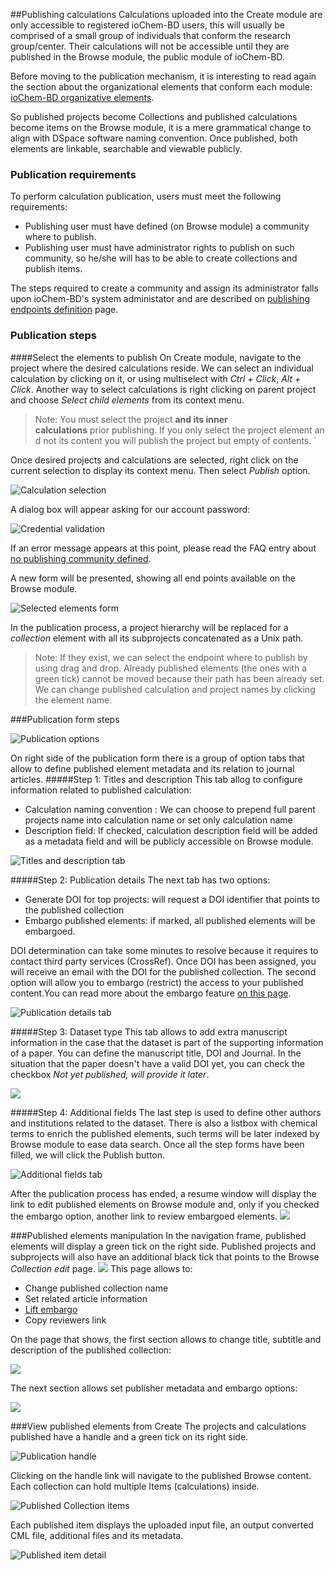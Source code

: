 ##Publishing calculations
Calculations uploaded into the Create module are only accessible to registered ioChem-BD users, this will usually be comprised of a small group of individuals that conform the research group/center. Their calculations will not be accessible until they are published in the Browse module, the public module of ioChem-BD.

Before moving to the publication mechanism, it is interesting to read again the section about the organizational elements that conform each module: [ioChem-BD organizative elements](/platform-introduction.md#modular-architecture).

So published projects become Collections and published calculations become items on the Browse module, it is a mere grammatical change to align with DSpace software naming convention. Once published, both elements are linkable, searchable and viewable publicly.

### Publication requirements
To perform calculation publication, users must meet the following requirements:
   * Publishing user must have defined (on Browse module) a community where to publish.
   * Publishing user must have administrator rights to publish on such community, so he/she will has to be able to create collections and publish items.

The steps required to create a community and assign its administrator falls upon ioChem-BD's system administator and are described on [publishing endpoints definition](/installation/publishing-endpoints-definition.md) page.

### Publication steps
####Select the elements to publish
On Create module, navigate to the project where the desired calculations reside. We can select an individual calculation by clicking on it, or using multiselect with *Ctrl + Click*, *Alt + Click*. Another way to select calculations is right clicking on parent project and choose *Select child elements* from its context menu.

> Note: You must select the project **and its inner calculations** prior publishing. If you only select the project element and not its content you will publish the project but empty of contents. `

Once desired projects and calculations are selected, right click on the current selection to display its context menu. Then select *Publish* option.

![Calculation selection](/images/CreatePublishSelection1.png) 

A dialog box will appear asking for our account password: 

![Credential validation](/images/CreatePublishCredentials.png)

If an error message appears at this point, please read the FAQ entry about [no publishing community defined](/FAQ#nopublishingcommunity).

A new form will be presented, showing all end points available on the Browse module.

![Selected elements form](/images/CreatePublishSetEndpoint1.png)

In the publication process, a project hierarchy will be replaced for a *collection* element with all its subprojects concatenated as a Unix path.

> Note: If they exist, we can select the endpoint where to publish by using drag and drop. Already published elements (the ones with a green tick) cannot be moved because their path has been already set. We can change published calculation and project names by clicking the element name.

###Publication form steps

![Publication options](/images/PublicationOptions.png "wikilink")

On right side of the publication form there is a group of option tabs that allow to define published element metadata and its relation to journal articles.
#####Step 1: Titles and description
This tab allog to configure information related to published calculation:
   * Calculation naming convention : We can choose to prepend full parent projects name into calculation name or set only calculation name
   * Description field: If checked, calculation description field will be added as a metadata field and will be publicly accessible on Browse module.

![Titles and description tab](/images/PublicationOptions1.png) 

#####Step 2: Publication details
The next tab has two options:
   * Generate DOI for top projects: will request a DOI identifier that points to the published collection
   * Embargo published elements: if marked, all published elements will be embargoed.

DOI determination can take some minutes to resolve because it requires to contact third party services (CrossRef). Once DOI has been assigned, you will receive an email with the DOI for the published collection.
The second option will allow you to embargo (restrict) the access to your published content.You can read more about the embargo feature [on this page](/usage/publishing-calculations/embargo.md). 

![Publication details tab](/images/PublicationOptions2.png)

#####Step 3: Dataset type
This tab allows to add extra manuscript information in the case that the dataset is part of the supporting information of a paper.
You can define the manuscript title, DOI and Journal. In the situation that the paper doesn't have a valid DOI yet, you can check the checkbox *Not yet published, will provide it later*. 

![](/images/PublicationOptions3.png)

#####Step 4: Additional fields
The last step is used to define other authors and institutions related to the dataset. There is also a listbox with chemical terms to enrich the published elements, such terms will be later indexed by Browse module to ease data search.
Once all the step forms have been filled, we will click the Publish button. 

![Additional fields tab](/images/PublicationOptions4.png) 

After the publication process has ended, a resume window will display the link to edit published elements on Browse module and, only if you checked the embargo option, another link to review embargoed elements. 
![](/images/PublicationResume.png) 

###Published elements manipulation
In the navigation frame, published elements will display a green tick on the right side.
Published projects and subprojects will also have an additional black tick that points to the Browse *Collection edit* page. 
![](/images/EditPublishedElement.png) This page allows to:
   * Change published collection name
   * Set related article information
   * [Lift embargo](/usage/publishing-calculations/embargo.md#lifting-the-embargo) 
   * Copy reviewers link

On the  page that shows, the first section allows to change title, subtitle and description of the published collection:

![](/images/EditCollection.png)

The next section allows set publisher metadata and embargo options:

![](/images/EditCollection2.png)

###View published elements from Create
The projects and calculations published have a handle and a green tick on its right side. 

![Publication handle](/images/CreatePublishHandle.png)

Clicking on the handle link will navigate to the published Browse content. Each collection can hold multiple Items (calculations) inside. 

![Published Collection items](/images/BrowsePublishedElementsDetail.png) 

Each published item displays the uploaded input file, an output converted CML file, additional files and its metadata. 

![Published item detail](/images/BrowsePublishedElementsDetailItem.png "wikilink")
